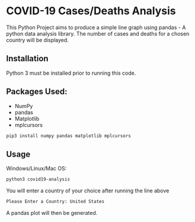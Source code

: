 # COVID-19 Cases/Deaths Analysis

This Python Project aims to produce a simple line graph using pandas - A python data analysis library.
The number of cases and deaths for a chosen country will be displayed.

## Installation
Python 3 must be installed prior to running this code.

## Packages Used:
* NumPy
* pandas
* Matplotlib 
* mplcursors

```sh
pip3 install numpy pandas matplotlib mplcursors
```

## Usage
Windows/Linux/Mac OS:

```sh
python3 covid19-analysis
```

You will enter a country of your choice after running the line above
```sh
Please Enter a Country: United States
```

A pandas plot will then be generated.
